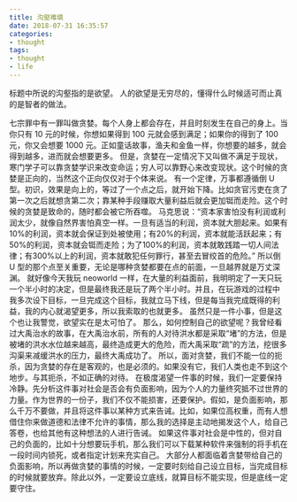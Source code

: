 ```yaml
---
title: 沟壑难填
date: 2018-07-31 16:35:57
categories:
- thought
tags:
- thought
- life
---
```

标题中所说的沟壑指的是欲望。
人的欲望是无穷尽的，懂得什么时候适可而止真的是智者的做法。
<!-- more -->
七宗罪中有一罪叫做贪婪。每个人身上都会存在，并且时刻发生在自己的身上。当你只有 10 元的时候，你想如果得到 100 元就会感到满足；如果你的得到了 100 元，你又会想要 1000 元。正如童话故事，渔夫和金鱼一样，你想要的越多，就会得到越多，进而就会想要更多。
但是，贪婪在一定情况下又叫做不满足于现状，寒门学子可以靠贪婪学识来改变命运；穷人可以靠野心来改变现状。这个时候的贪婪是正向的，当然这个正向仅仅对于个体来说。
有一个定律，万事都遵循倒 U 型。初识，效果是向上的，等过了一个点之后，就开始下降。比如贪官污吏在贪了第一次之后就想贪第二次；靠某种手段赚取大量利益后就会更加铤而走险。这个时候的贪婪是致命的，随时都会被它所吞噬。
马克思说：“资本家害怕没有利润或利润太少，就像自然界害怕真空一样。一旦有适当的利润，资本就大胆起来。如果有10%的利润，资本就会保证到处被使用；有20%的利润，资本就能活跃起来；有50%的利润，资本就会铤而走险；为了100%的利润，资本就敢践踏一切人间法律；有300%以上的利润，资本就敢犯任何罪行，甚至去冒绞首的危险。”
所以倒 U 型的那个点至关重要，无论是哪种贪婪都要在点的前面，一旦越界就是万丈深渊。
就好像今天我玩 neoworld 一样，在大量的利益面前，我明明定了一天只玩一个半小时的决定，但是最终我还是玩了两个半小时。并且，在玩游戏的过程中 我多次设下目标，一旦完成这个目标，我就立马下线，但是每当我完成既得的利益，我的内心就渴望更多，所以我索取的也就更多。
虽然只是一件小事，但是这个也让我警觉，欲望实在是太可怕了。
那么，如何控制自己的欲望呢？我曾经看过大禹治水的故事，在大禹治水前，所有的人对待洪水都是采取“堵”的方法，但是被堵的洪水水位越来越高，最终造成更大的危险，而大禹采取“疏”的方法，挖很多沟渠来减缓洪水的压力，最终大禹成功了。
所以，面对贪婪，我们不能一位的扼杀，因为贪婪的存在是客观的，也是必须的。如果没有它，我们人类也走不到这个地步。与其扼杀，不如正确的对待。
在极度渴望一件事的时候，我们一定要保持冷静。先分析这件事对社会是否会有负面影响，因为个人的力量终究抵不过世界的力量。作为世界的一份子，我们不仅不能损害，还要保护。假如，是负面影响，那么千万不要做，并且将这件事以某种方式来告诫。比如，如果位高权重，而有人想借住你来做道德和法律不允许的事情，那么我的选择是主动地揭发这个人，给自己答卷，也给其他有这种想法的人进行告诫。
如果这件事对社会是中性的，但对自己的负面的，比如十分想要玩手机，那么我们可以下载某种软件来强制的将手机在一段时间内锁死，或者指定计划来充实自己。
大部分人都面临着贪婪带给自己的负面影响，所以再做贪婪的事情的时候，一定要时刻给自己设立目标，当完成目标的时候就要放弃。除此以外，一定要设立底线，就算目标不能实现，但是底线一定要守住。

